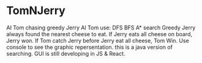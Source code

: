 # TomNJerry
AI Tom chasing greedy Jerry
AI Tom use: DFS BFS A* search
Greedy Jerry always found the nearest cheese to eat.
If Jerry eats all cheese on board, Jerry won.
If Tom catch Jerry before Jerry eat all cheese, Tom Win.
Use console to see the graphic repersentation. 
this is a java version of searching. 
GUI is still developing in JS & React. 

